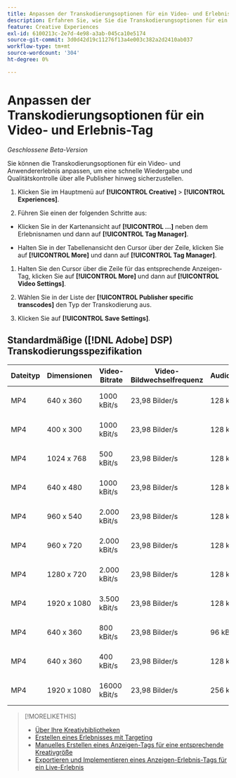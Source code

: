 ```yaml
---
title: Anpassen der Transkodierungsoptionen für ein Video- und Erlebnis-Tag
description: Erfahren Sie, wie Sie die Transkodierungsoptionen für ein Video-Anzeigen-Tag anpassen.
feature: Creative Experiences
exl-id: 6100213c-2e7d-4e98-a3ab-045ca10e5174
source-git-commit: 3d0d42d19c11276f13a4e003c382a2d2410ab037
workflow-type: tm+mt
source-wordcount: '304'
ht-degree: 0%

---
```


# Anpassen der Transkodierungsoptionen für ein Video- und Erlebnis-Tag

*Geschlossene Beta-Version*

Sie können die Transkodierungsoptionen für ein Video- und Anwendererlebnis anpassen, um eine schnelle Wiedergabe und Qualitätskontrolle über alle Publisher hinweg sicherzustellen.

1. Klicken Sie im Hauptmenü auf **[!UICONTROL Creative]** > **[!UICONTROL Experiences]**.

1. Führen Sie einen der folgenden Schritte aus:

* Klicken Sie in der Kartenansicht auf **[!UICONTROL ...]** neben dem Erlebnisnamen und dann auf **[!UICONTROL Tag Manager]**.

* Halten Sie in der Tabellenansicht den Cursor über der Zeile, klicken Sie auf **[!UICONTROL More]** und dann auf **[!UICONTROL Tag Manager]**.

1. Halten Sie den Cursor über die Zeile für das entsprechende Anzeigen-Tag, klicken Sie auf **[!UICONTROL More]** und dann auf **[!UICONTROL Video Settings]**.

1. Wählen Sie in der Liste der **[!UICONTROL Publisher specific transcodes]** den Typ der Transkodierung aus.

1. Klicken Sie auf **[!UICONTROL Save Settings]**.

## Standardmäßige ([!DNL Adobe] DSP) Transkodierungsspezifikation

| Dateityp | Dimensionen | Video-Bitrate | Video-Bildwechselfrequenz | Audiobitrate | Audio-Abtastrate | Audiopegel |
|---|---|---|---|---|---|---|
| MP4 | 640 x 360 | 1000 kBit/s | 23,98 Bilder/s | 128 kBit/s | 48.000 kHz | 24 LKFS (+/- 2,0 dB) |
| MP4 | 400 x 300 | 1000 kBit/s | 23,98 Bilder/s | 128 kBit/s | 48.000 kHz | 24 LKFS (+/- 2,0 dB) |
| MP4 | 1024 x 768 | 500 kBit/s | 23,98 Bilder/s | 128 kBit/s | 48.000 kHz | 24 LKFS (+/- 2,0 dB) |
| MP4 | 640 x 480 | 1000 kBit/s | 23,98 Bilder/s | 128 kBit/s | 48.000 kHz | 24 LKFS (+/- 2,0 dB) |
| MP4 | 960 x 540 | 2.000 kBit/s | 23,98 Bilder/s | 128 kBit/s | 48.000 kHz | 24 LKFS (+/- 2,0 dB) |
| MP4 | 960 x 720 | 2.000 kBit/s | 23,98 Bilder/s | 128 kBit/s | 48.000 kHz | 24 LKFS (+/- 2,0 dB) |
| MP4 | 1280 x 720 | 2.000 kBit/s | 23,98 Bilder/s | 128 kBit/s | 48.000 kHz | 24 LKFS (+/- 2,0 dB) |
| MP4 | 1920 x 1080 | 3.500 kBit/s | 23,98 Bilder/s | 128 kBit/s | 44,100 kHz | 24 LKFS (+/- 2,0 dB) |
| MP4 | 640 x 360 | 800 kBit/s | 23,98 Bilder/s | 96 kBit/s | 48.000 kHz | 24 LKFS (+/- 2,0 dB) |
| MP4 | 640 x 360 | 400 kBit/s | 23,98 Bilder/s | 128 kBit/s | 48.000 kHz | 24 LKFS (+/- 2,0 dB) |
| MP4 | 1920 x 1080 | 16000 kBit/s | 23,98 Bilder/s | 256 kBit/s | 48.000 kHz | 24 LKFS (+/- 2,0 dB) |

>[!MORELIKETHIS]
>
>* [Über Ihre Kreativbibliotheken](/help/creative/creative-libraries/creative-libraries-about.md)
>* [Erstellen eines Erlebnisses mit Targeting](/help/creative/experiences/experience-create-targeting.md)
>* [Manuelles Erstellen eines Anzeigen-Tags für eine entsprechende Kreativgröße](experience-tag-create-manually.md)
>* [Exportieren und Implementieren eines Anzeigen-Erlebnis-Tags für ein Live-Erlebnis](experience-tag-export.md)
